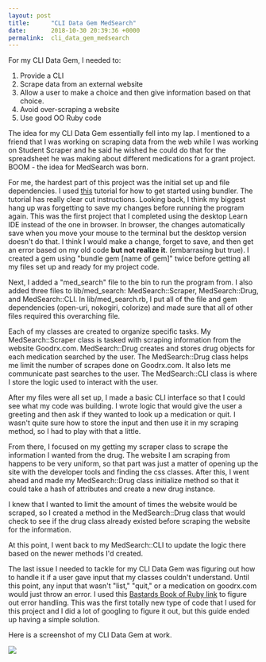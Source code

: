 ```yaml
---
layout: post
title:      "CLI Data Gem MedSearch"
date:       2018-10-30 20:39:36 +0000
permalink:  cli_data_gem_medsearch
---
```






For my CLI Data Gem, I needed to:
1. Provide a CLI
2. Scrape data from an external website
3. Allow a user to make a choice and then give information based on that choice. 
4. Avoid over-scraping a website
5. Use good OO Ruby code

The idea for my CLI Data Gem essentially fell into my lap.  I mentioned to a friend that I was working on scraping data from the web while I was working on Student Scraper and he said he wished he could do that for the spreadsheet he was making about different medications for a grant project.  BOOM - the idea for MedSearch was born.     

For me, the hardest part of this project was the initial set up and file dependencies.  I used [this](hthttps://bundler.io/v1.12/guides/creating_gem.htmltp://) tutorial for how to get started using bundler.  The tutorial has really clear cut instructions.  Looking back, I think my biggest hang up was forgetting to save my changes before running the program again. This was the first project that I completed using the desktop Learn IDE instead of the one in browser.  In browser, the changes automatically save when you move your mouse to the terminal but the desktop version doesn't do that.  I think I would make a change, forget to save, and then get an error based on my old code **but not realize it**. (embarrasing but true).  I created a gem using "bundle gem [name of gem]" twice before getting all my files set up and ready for my project code.   

Next, I added a "med_search" file to the bin to run the program from.  I also added three files to lib/med_search: MedSearch::Scraper, MedSearch::Drug, and MedSearch::CLI.  In lib/med_search.rb, I put all of the file and gem dependencies (open-uri, nokogiri, colorize) and made sure that all of other files required this overarching file.  

Each of my classes are created to organize specific tasks.  My MedSearch::Scraper class is tasked with scraping information from the website Goodrx.com.  MedSearch::Drug creates and stores drug objects for each medication searched by the user.  The MedSearch::Drug class helps me limit the number of scrapes done on Goodrx.com.  It also lets me communicate past searches to the user.  The MedSearch::CLI class is where I store the logic used to interact with the user.  

After my files were all set up, I made a basic CLI interface so that I could see what my code was building.  I wrote logic that would give the user a greeting and then ask if they wanted to look up a medication or quit.  I wasn't quite sure how to store the input and then use it in my scraping method, so I had to play with that a little.  

From there, I focused on my getting my scraper class to scrape the information I wanted from the drug.  The website I am scraping from happens to be very uniform, so that part was just a matter of opening up the site with the developer tools and finding the css classes.  After this, I went ahead and made my MedSearch::Drug class initialize method so that it could take a hash of attributes and create a new drug instance. 

I knew that I wanted to limit the amount of times the website would be scraped, so I created a method in the MedSearch::Drug class that would check to see if the drug class already existed before scraping the website for the information.  

At this point, I went back to my MedSearch::CLI to update the logic there based on the newer methods I'd created.  

The last issue I needed to tackle for my CLI Data Gem was figuring out how to handle it if a user gave input that my classes couldn't understand.  Until this point, any input that wasn't "list," "quit," or a medication on goodrx.com would just throw an error.  I used this [Bastards Book of Ruby link](http://ruby.bastardsbook.com/chapters/exception-handling/) to figure out error handling.  This was the first totally new type of code that I used for this project and I did a lot of googling to figure it out, but this guide ended up having a simple solution.  

Here is a screenshot of my CLI Data Gem at work.  

![](https://scontent.fmkc1-1.fna.fbcdn.net/v/t1.0-9/45195637_10105333540583881_4440712192236453888_n.jpg?_nc_cat=108&_nc_ht=scontent.fmkc1-1.fna&oh=dcf9ca3d12fb923976db9892f46090d4&oe=5C79299Dhttp://) 



